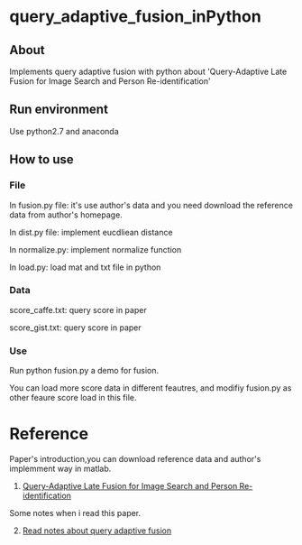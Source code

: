 # query_adaptive_fusion_inPython
## About 
Implements query adaptive fusion with python about 'Query-Adaptive Late Fusion for Image Search and Person Re-identification'
## Run environment
Use python2.7 and anaconda
## How to use
### File
In fusion.py file: it's use author's data and you need download the reference data from author's homepage.

In dist.py file: implement eucdliean distance

In normalize.py: implement normalize function

In load.py: load mat and txt file in python
### Data
score_caffe.txt: query score in paper

score_gist.txt: query score in paper
### Use
Run python fusion.py a demo for fusion.

You can load more score data in different feautres, and modifiy fusion.py as other feaure score load in this file.
# Reference
Paper's introduction,you can download reference data and author's implemment way in matlab.

1. [Query-Adaptive Late Fusion for Image Search and Person Re-identification](http://www.liangzheng.com.cn/Project/project_fusion.html)

Some notes when i read this paper.

2. [Read notes about query adaptive fusion](http://www.noneface.com/2017/02/24/Query_Adaptive_Fusion_read_note.html)
